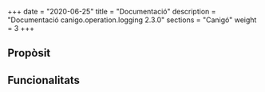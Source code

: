 +++
date        = "2020-06-25"
title       = "Documentació"
description = "Documentació canigo.operation.logging 2.3.0"
sections    = "Canigó"
weight      = 3
+++

## Propòsit



## Funcionalitats
